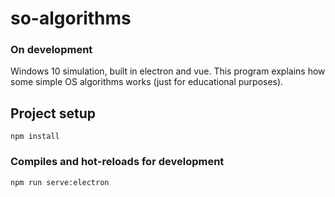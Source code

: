 # so-algorithms

### On development

Windows 10 simulation, built in electron and vue. This program explains how some simple OS algorithms works (just for educational purposes).

## Project setup
```
npm install
```

### Compiles and hot-reloads for development
```
npm run serve:electron
```
